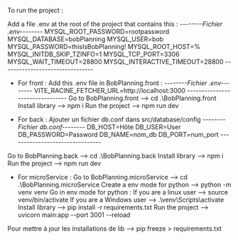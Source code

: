 To run the project : 

Add a file .env at the root of the project that contains this : 
*--------Fichier .env--------*
  MYSQL_ROOT_PASSWORD=rootpassword
  MYSQL_DATABASE=bobPlanning
  MYSQL_USER=bob
  MYSQL_PASSWORD=thisIsBobPlanning!
  MYSQL_ROOT_HOST=%
  MYSQL_INITDB_SKIP_TZINFO=1
  MYSQL_TCP_PORT=3306
  MYSQL_WAIT_TIMEOUT=28800
  MYSQL_INTERACTIVE_TIMEOUT=28800
*--------------------------------*

 - For front : 
 Add this .env file in BobPlanning.front : 
 *--------Fichier .env--------*
  VITE_RACINE_FETCHER_URL=http://localhost:3000
 *--------------------------------*
 Go to BobPlanning.front --> cd .\BobPlanning.front
 Install library --> npm i
 Run the project --> npm run dev 

 - For back : 
 Ajouter un fichier db.conf dans src/database/config
 *--------Fichier db.conf--------*
    DB_HOST=Hôte
    DB_USER=User
    DB_PASSWORD=Password
    DB_NAME=nom_db
    DB_PORT=num_port
*--------------------------------*

 Go to BobPlanning.back --> cd .\BobPlanning.back
 Install library --> npm i
 Run the project --> npm run dev

 - For microService : 
 Go to BobPlanning.microService --> cd .\BobPlanning.microService
 Create a env mode for python --> python -m venv venv
 Go in env mode for python : 
   If you are a linux user --> source venv/bin/activate 
   If you are a Windows user --> .\venv\Scripts\activate
 Install library --> pip install -r requirements.txt
 Run the project --> uvicorn main:app --port 3001 --reload

 Pour mettre à jour les installations de lib --> pip freeze > requirements.txt